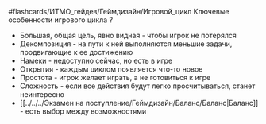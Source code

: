#flashcards/ИТМО_гейдев/Геймдизайн/Игровой_цикл 
Ключевые особенности игрового цикла
?
- Большая, общая цель, явно видная - чтобы игрок не потерялся
- Декомпозиция - на пути к ней выполняются меньшие задачи, продвигающие к ее достижению
- Намеки - недоступно сейчас, но есть в игре
- Открытия - каждым циклом появляется что-то новое
- Простота - игрок желает играть, а не готовиться к игре
- Сложность - если все действия будут легко просчитываться, станет неинтересно
- [[../../../Экзамен на поступление/Геймдизайн/Баланс/Баланс|Баланс]] - есть выбор между возможностями